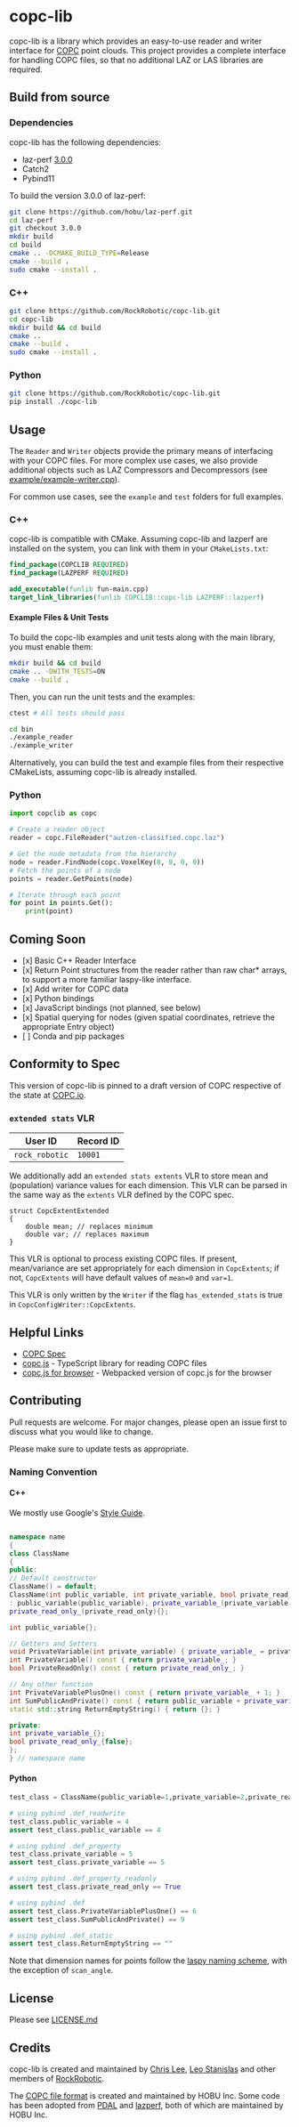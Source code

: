 # copc-lib

copc-lib is a library which provides an easy-to-use reader and writer interface for [COPC](https://copc.io/) point clouds. This project provides a complete interface for handling COPC files, so that no additional LAZ or LAS libraries are required.

## Build from source

### Dependencies

copc-lib has the following dependencies:

- laz-perf [3.0.0](https://github.com/hobu/laz-perf/releases/tag/3.0.0)
- Catch2
- Pybind11

To build the version 3.0.0 of laz-perf:

```bash
git clone https://github.com/hobu/laz-perf.git
cd laz-perf
git checkout 3.0.0
mkdir build
cd build
cmake .. -DCMAKE_BUILD_TYPE=Release
cmake --build .
sudo cmake --install .
```

### C++

```bash
git clone https://github.com/RockRobotic/copc-lib.git
cd copc-lib
mkdir build && cd build
cmake ..
cmake --build .
sudo cmake --install .
```

### Python

```bash
git clone https://github.com/RockRobotic/copc-lib.git
pip install ./copc-lib
```

## Usage

The `Reader` and `Writer` objects provide the primary means of interfacing with your COPC files. For more complex use cases, we also provide additional objects such as LAZ Compressors and Decompressors (see [example/example-writer.cpp](example/example-writer.cpp)).

For common use cases, see the `example` and `test` folders for full examples.

### C++

copc-lib is compatible with CMake. Assuming copc-lib and lazperf are installed on the system, you can link with them in your `CMakeLists.txt`:

```CMake
find_package(COPCLIB REQUIRED)
find_package(LAZPERF REQUIRED)

add_executable(funlib fun-main.cpp)
target_link_libraries(funlib COPCLIB::copc-lib LAZPERF::lazperf)
```

#### Example Files & Unit Tests

To build the copc-lib examples and unit tests along with the main library, you must enable them:

```bash
mkdir build && cd build
cmake .. -DWITH_TESTS=ON
cmake --build .
```

Then, you can run the unit tests and the examples:

```bash
ctest # All tests should pass

cd bin
./example_reader
./example_writer
```

Alternatively, you can build the test and example files from their respective CMakeLists, assuming copc-lib is already installed.

### Python

```python
import copclib as copc

# Create a reader object
reader = copc.FileReader("autzen-classified.copc.laz")

# Get the node metadata from the hierarchy
node = reader.FindNode(copc.VoxelKey(0, 0, 0, 0))
# Fetch the points of a node
points = reader.GetPoints(node)

# Iterate through each point
for point in points.Get():
    print(point)
```

## Coming Soon

- \[x\] Basic C++ Reader Interface
- \[x\] Return Point structures from the reader rather than raw char\* arrays, to support a more familiar laspy-like interface.
- \[x\] Add writer for COPC data
- \[x\] Python bindings
- \[x\] JavaScript bindings (not planned, see below)
- \[x\] Spatial querying for nodes (given spatial coordinates, retrieve the appropriate Entry object)
- \[ \] Conda and pip packages

## Conformity to Spec

This version of copc-lib is pinned to a draft version of COPC respective of the state at [COPC.io](https://github.com/copcio/copcio.github.io/tree/a6e8654f65db7c7d438ebea90993bd7a8d59091a).

### ``extended stats`` VLR

| User ID                    | Record ID        |
| -------------------------- | ---------------- |
| ``rock_robotic``                   | ``10001``        |

We additionally add an ``extended stats extents`` VLR to store mean and (population) variance values for each dimension. This VLR can be parsed in the same way as the ``extents`` VLR defined by the COPC spec.

    struct CopcExtentExtended
    {
        double mean; // replaces minimum
        double var; // replaces maximum
    }

This VLR is optional to process existing COPC files. If present, mean/variance are set appropriately for each dimension in `CopcExtents`; if not, `CopcExtents` will have default values of `mean=0` and `var=1`.

This VLR is only written by the `Writer` if the flag `has_extended_stats` is true in `CopcConfigWriter::CopcExtents`.

## Helpful Links

- [COPC Spec](https://copc.io/)
- [copc.js](https://github.com/connormanning/copc.js) - TypeScript library for reading COPC files
- [copc.js for browser](https://github.com/connormanning/copc.js/pull/1) - Webpacked version of copc.js for the browser

## Contributing

Pull requests are welcome. For major changes, please open an issue first to discuss what you would like to change.

Please make sure to update tests as appropriate.

### Naming Convention

#### C++

We mostly use Google's [Style Guide](https://google.github.io/styleguide/cppguide.html).
```c++

namespace name
{
class ClassName
{
public:
// Default constructor
ClassName() = default;
ClassName(int public_variable, int private_variable, bool private_read_only)
: public_variable(public_variable), private_variable_(private_variable),
private_read_only_(private_read_only){};

int public_variable{};

// Getters and Setters
void PrivateVariable(int private_variable) { private_variable_ = private_variable; }
int PrivateVariable() const { return private_variable_; }
bool PrivateReadOnly() const { return private_read_only_; }

// Any other function
int PrivateVariablePlusOne() const { return private_variable_ + 1; }
int SumPublicAndPrivate() const { return public_variable + private_variable_; }
static std::string ReturnEmptyString() { return {}; }

private:
int private_variable_{};
bool private_read_only_{false};
};
} // namespace name
```

#### Python
```python
test_class = ClassName(public_variable=1,private_variable=2,private_read_only=True)

# using pybind .def_readwrite
test_class.public_variable = 4
assert test_class.public_variable == 4

# using pybind .def_property
test_class.private_variable = 5
assert test_class.private_variable == 5

# using pybind .def_property_readonly
assert test_class.private_read_only == True

# using pybind .def
assert test_class.PrivateVariablePlusOne() == 6
assert test_class.SumPublicAndPrivate() == 9

# using pybind .def_static
assert test_class.ReturnEmptyString == ""
```

Note that dimension names for points follow the [laspy naming scheme](https://laspy.readthedocs.io/en/latest/intro.html#point-format-6), with the exception of `scan_angle`.

## License

Please see [LICENSE.md](LICENSE.md)

## Credits

copc-lib is created and maintained by [Chris Lee](https://github.com/CCInc), [Leo Stanislas](https://github.com/leo-stan) and other members of [RockRobotic](https://github.com/RockRobotic).

The [COPC file format](https://copc.io) is created and maintained by HOBU Inc.
Some code has been adopted from [PDAL](https://github.com/PDAL/PDAL) and [lazperf](https://github.com/hobu/laz-perf), both of which are maintained by HOBU Inc.
